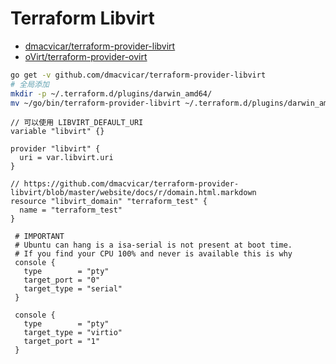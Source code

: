 # Terraform Libvirt

* [dmacvicar/terraform-provider-libvirt](https://github.com/dmacvicar/terraform-provider-libvirt)
* [oVirt/terraform-provider-ovirt](https://github.com/oVirt/terraform-provider-ovirt)

```bash
go get -v github.com/dmacvicar/terraform-provider-libvirt
# 全局添加
mkdir -p ~/.terraform.d/plugins/darwin_amd64/
mv ~/go/bin/terraform-provider-libvirt ~/.terraform.d/plugins/darwin_amd64/
```

```hcl
// 可以使用 LIBVIRT_DEFAULT_URI
variable "libvirt" {}

provider "libvirt" {
  uri = var.libvirt.uri
}
```

```hcl
// https://github.com/dmacvicar/terraform-provider-libvirt/blob/master/website/docs/r/domain.html.markdown
resource "libvirt_domain" "terraform_test" {
  name = "terraform_test"
}
```

```
 # IMPORTANT
 # Ubuntu can hang is a isa-serial is not present at boot time.
 # If you find your CPU 100% and never is available this is why
 console {
   type        = "pty"
   target_port = "0"
   target_type = "serial"
 }

 console {
   type        = "pty"
   target_type = "virtio"
   target_port = "1"
 }
```
